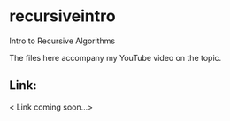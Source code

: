 # recursiveintro
Intro to Recursive Algorithms

The files here accompany my YouTube video on the topic.

Link:
--------
< Link coming soon...>
